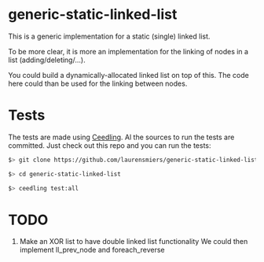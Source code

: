 # generic-static-linked-list

This is a generic implementation for a static (single) linked list.

To be more clear, it is more an implementation for the linking of nodes in a list (adding/deleting/...).

You could build a dynamically-allocated linked list on top of this.
The code here could than be used for the linking between nodes.

# Tests
The tests are made using [Ceedling](https://github.com/ThrowTheSwitch/Ceedling).
Al the sources to run the tests are committed.
Just check out this repo and you can run the tests:
```bash
$> git clone https://github.com/laurensmiers/generic-static-linked-list.git

$> cd generic-static-linked-list

$> ceedling test:all
```

# TODO

1. Make an XOR list to have double linked list functionality
We could then implement ll_prev_node and foreach_reverse